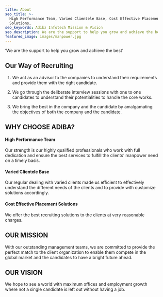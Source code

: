 ```yaml
---
title: About
seo_title: >-
  High Performance Team, Varied Clientele Base, Cost Effective Placement
  Solutions, 
seo_keywords: Adiba Infotech Mission & Vision
seo_description: We are the support to help you grow and achieve the best
featured_image: images/manpower.jpg
---
```

 
‘We are the support to help you grow and achieve the best’
 
## Our Way of Recruiting

1. We act as an advisor to the companies to understand their requirements and provide them with the right candidate.

2. We go through the deliberate interview sessions with one to one candidates to understand their potentialities to handle the core works.

3. We bring the best in the company and the candidate by amalgamating the objectives of both the company and the candidate.


 
## WHY CHOOSE ADIBA?

#### High Performance Team
Our strength is our highly qualified professionals who work with full dedication and ensure the best services to fulfill the clients’ manpower need on a timely basis.

#### Varied Clientele Base
Our regular dealing with varied clients made us efficient to effectively understand the different needs of the clients and to provide with customize solutions accordingly.

#### Cost Effective Placement Solutions 
We offer the best recruiting solutions to the clients at very reasonable charges.

 
## OUR MISSION
With our outstanding management teams, we are committed to provide the perfect match to the client organization to enable them compete in the global market and the candidates to have a bright future ahead.
 
## OUR VISION
We hope to see a world with maximum offices and employment growth where not a single candidate is left out without having a job.
